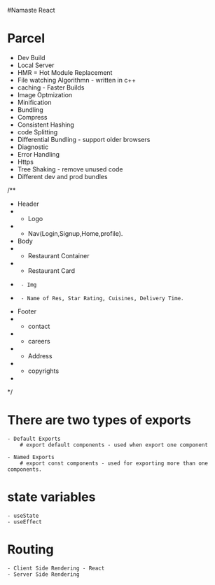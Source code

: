 #Namaste React

# Parcel
- Dev Build
- Local Server
- HMR = Hot Module Replacement
- File watching Algorithmn - written in c++
- caching - Faster Builds
- Image Optmization
- Minification
- Bundling
- Compress
- Consistent Hashing
- code Splitting
- Differential Bundling - support older browsers 
- Diagnostic
- Error Handling
- Https
- Tree Shaking - remove unused code
- Different dev and prod bundles


/**
 * Header
 *  - Logo
 *  - Nav(Login,Signup,Home,profile).
 * Body
 *  - Restaurant Container
 *  - Restaurant Card
 *      - Img
 *      - Name of Res, Star Rating, Cuisines, Delivery Time. 
 * Footer
 *  - contact
 *  - careers
 *  - Address
 *  - copyrights
 * 
 */
 
 # There are two types of exports 
    - Default Exports
        # export default components - used when export one component

    - Named Exports
        # export const components - used for exporting more than one components.

# state variables
    - useState
    - useEffect
# Routing
    - Client Side Rendering - React
    - Server Side Rendering 
